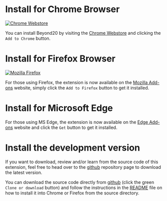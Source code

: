 # Install for Chrome Browser
[![Chrome Webstore](https://storage.googleapis.com/chrome-gcs-uploader.appspot.com/image/WlD8wC6g8khYWPJUsQceQkhXSlv1/iNEddTyWiMfLSwFD6qGq.png)](https://chrome.google.com/webstore/detail/beyond-20/gnblbpbepfbfmoobegdogkglpbhcjofh)

You can install Beyond20 by visiting the [Chrome Webstore](https://chrome.google.com/webstore/detail/beyond-20/gnblbpbepfbfmoobegdogkglpbhcjofh) and clicking the `Add to Chrome` button.

# Install for Firefox Browser
[![Mozilla Firefox](images/firefox-logo-horizontal-lockup.png)](https://addons.mozilla.org/en-US/firefox/addon/beyond-20/)

For those using Firefox, the extension is now available on the [Mozilla Add-ons](https://addons.mozilla.org/en-US/firefox/addon/beyond-20/) website, simply click the `Add to Firefox` button to get it installed.

# Install for Microsoft Edge

For those using MS Edge, the extension is now available on the [Edge Add-ons](https://microsoftedge.microsoft.com/addons/detail/beyond-20/pdjnkppffhaiimjopdpdkdaddgcmnbpp?hl=en-US) website and click the `Get` button to get it installed.

# Install the development version

If you want to download, review and/or learn from the source code of this extension, feel free to head over to the [github](https://github.com/kakaroto/Beyond20/) repository page to download the latest version.

You can download the source code directly from [github](https://github.com/kakaroto/Beyond20/) (click the green `Clone or download` button) and follow the instructions in the [README](https://github.com/kakaroto/Beyond20/blob/master/README.md) file on how to install it into Chrome or Firefox from the source directory.